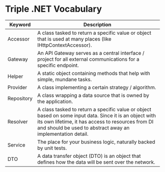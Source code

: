 # Triple .NET Vocabulary

Keyword | Description
------------ | -------------
Accessor | A class tasked to return a specific value or object that is used at many places (like IHttpContextAccessor).
Gateway | An API Gateway serves as a central interface / project for all external communications for a specific endpoint.
Helper | A static object containing methods that help with simple, mundane tasks.
Provider | A class implementing a certain strategy / algorithm.
Repository | A class wrapping a data source that is owned by the application.
Resolver | A class tasked to return a specific value or object based on some input data. Since it is an object with its own lifetime, it has access to resources from DI and should be used to abstract away an implementation detail.
Service | The place for your business logic, naturally backed by unit tests.
DTO | A data transfer object (DTO) is an object that defines how the data will be sent over the network. 
